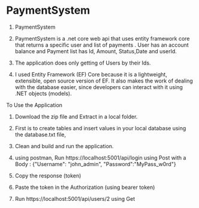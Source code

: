 # PaymentSystem

1. PaymentSystem


2. PaymentSystem is a .net core web api that uses entity framework core that returns a specific user and list of payments . 
User has an account balance and Payment list has Id, Amount, Status,Date and userId.


3. The application does only getting of Users by their Ids.

4. I used Entity Framework (EF) Core because it is a lightweight, extensible, open source version of EF. 
It also makes the work of dealing with the database easier, since developers can interact with it using .NET objects (models).

To Use the Application

1. Download the zip file and Extract in a local folder.

2. First is to create tables and insert values in your local database using the database.txt file,

3. Clean and build and run the application.

4. using postman, Run https://localhost:5001/api/login using Post 
with a Body :
{"Username": "john_admin", "Password":"MyPass_w0rd"}

5. Copy the response (token)

6. Paste the token in the Authorization (using bearer token)

7. Run https://localhost:5001/api/users/2 using Get
